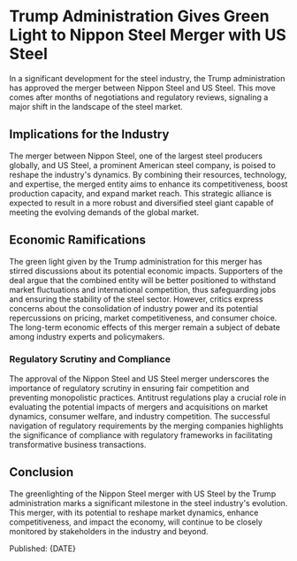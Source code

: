 # Trump Administration Gives Green Light to Nippon Steel Merger with US Steel

In a significant development for the steel industry, the Trump administration has approved the merger between Nippon Steel and US Steel. This move comes after months of negotiations and regulatory reviews, signaling a major shift in the landscape of the steel market.

## Implications for the Industry

The merger between Nippon Steel, one of the largest steel producers globally, and US Steel, a prominent American steel company, is poised to reshape the industry's dynamics. By combining their resources, technology, and expertise, the merged entity aims to enhance its competitiveness, boost production capacity, and expand market reach. This strategic alliance is expected to result in a more robust and diversified steel giant capable of meeting the evolving demands of the global market.

## Economic Ramifications

The green light given by the Trump administration for this merger has stirred discussions about its potential economic impacts. Supporters of the deal argue that the combined entity will be better positioned to withstand market fluctuations and international competition, thus safeguarding jobs and ensuring the stability of the steel sector. However, critics express concerns about the consolidation of industry power and its potential repercussions on pricing, market competitiveness, and consumer choice. The long-term economic effects of this merger remain a subject of debate among industry experts and policymakers.

### Regulatory Scrutiny and Compliance

The approval of the Nippon Steel and US Steel merger underscores the importance of regulatory scrutiny in ensuring fair competition and preventing monopolistic practices. Antitrust regulations play a crucial role in evaluating the potential impacts of mergers and acquisitions on market dynamics, consumer welfare, and industry competition. The successful navigation of regulatory requirements by the merging companies highlights the significance of compliance with regulatory frameworks in facilitating transformative business transactions.

## Conclusion

The greenlighting of the Nippon Steel merger with US Steel by the Trump administration marks a significant milestone in the steel industry's evolution. This merger, with its potential to reshape market dynamics, enhance competitiveness, and impact the economy, will continue to be closely monitored by stakeholders in the industry and beyond.

Published: {DATE}
